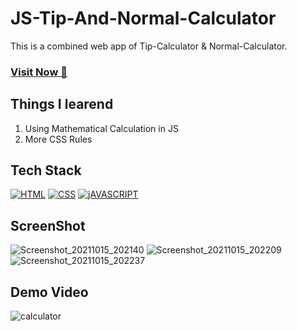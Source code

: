 # JS-Tip-And-Normal-Calculator
This is a combined web app of Tip-Calculator & Normal-Calculator.

### <a href="https://neelesh-calculators.netlify.app/" target="_blank">**Visit Now 🚀**</a>


## Things I learend
1. Using Mathematical Calculation in JS
2. More CSS Rules


## Tech Stack
[![HTML](https://img.shields.io/badge/HTML5-E34F26?style=for-the-badge&logo=html5&logoColor=white)](https://www.w3schools.com/html/)
[![CSS](https://img.shields.io/badge/CSS3-1572B6?style=for-the-badge&logo=css3&logoColor=white)](https://www.w3schools.com/css/)
[![jAVASCRIPT](https://img.shields.io/badge/JavaScript-323330?style=for-the-badge&logo=javascript&logoColor=F7DF1E)](https://developer.mozilla.org/en-US/docs/Web/JavaScript)

## ScreenShot

![Screenshot_20211015_202140](https://user-images.githubusercontent.com/32032008/137508095-c0dcec2b-d7c0-4612-9d77-92b0b61c0d98.png)
![Screenshot_20211015_202209](https://user-images.githubusercontent.com/32032008/137508121-5057e463-e00e-4a28-826a-fdbbfa7fda78.png)
![Screenshot_20211015_202237](https://user-images.githubusercontent.com/32032008/137508127-849937ab-b3bf-4f4c-82af-530af729e423.png)



## Demo Video

![calculator](https://user-images.githubusercontent.com/32032008/137517524-c334f542-d440-48cb-82f9-04e622f199d9.gif)







